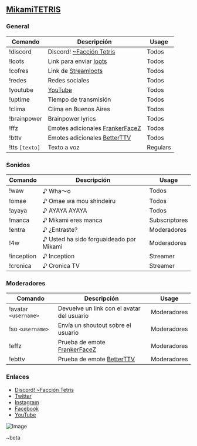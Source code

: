 ## [MikamiTETRIS](https://www.twitch.tv/mikamitetris)

### General

Comando|Descripción|Usage
--|--|--
!discord|Discord! [~Facción Tetris](https://discord.gg/hbU8xXK)|Todos
!loots|Link para enviar [loots](https://loots.com/mikamitetris)|Todos
!cofres|Link de [Streamloots](https://www.streamloots.com/mikamitetris)|Todos
!redes|Redes sociales|Todos
!youtube|[YouTube](https://www.youtube.com/channel/UC5Oq-n1od4UsWGvQcAR7A3A)|Todos
!uptime|Tiempo de transmisión|Todos
!clima|Clima en Buenos Aires|Todos
!brainpower| Brainpower lyrics|Todos
!ffz|Emotes adicionales [FrankerFaceZ](https://www.frankerfacez.com/)|Todos
!bttv|Emotes adicionales [BetterTTV](https://betterttv.com/)|Todos
!tts `[texto]`|Texto a voz|Regulars

### Sonidos

Comando|Descripción|Usage
--|--|--
!waw|♪ Wha～o|Todos
!omae|♪ Omae wa mou shindeiru|Todos
!ayaya|♪ AYAYA AYAYA|Todos
!manca|♪ Mikami eres manca|Subscriptores
!entra|♪ ¿Entraste?|Moderadores
!4w|♪ Usted ha sido forguaideado por Mikami|Moderadores
!inception|♪ Inception|Streamer
!cronica|♪ Cronica TV|Streamer



### Moderadores

Comando|Descripción|Usage
--|--|--
!avatar `<username>`|Devuelve un link con el avatar del usuario|Moderadores
!so `<username>`|Envía un shoutout sobre el usuario|Moderadores
!effz|Prueba de emote [FrankerFaceZ](https://www.frankerfacez.com/)|Moderadores
!ebttv|Prueba de emote [BetterTTV](https://betterttv.com/)|Moderadores

### Enlaces
- [Discord! ~Facción Tetris](https://discord.gg/hbU8xXK)
- [Twitter](https://twitter.com/MikamiTETRIS)
- [Instagram](https://instagram.com/MikamiTETRIS)
- [Facebook](https://www.facebook.com/MikamiTETRIS)
- [YouTube](https://www.youtube.com/channel/UC5Oq-n1od4UsWGvQcAR7A3A)

![Image](https://static-cdn.jtvnw.net/previews-ttv/live_user_mikamitetris-400x225.jpg?width=806&height=454)

~beta
